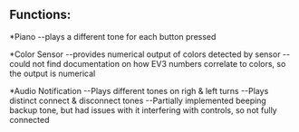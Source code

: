 Functions:
-----------------------------------------

*Piano
	--plays a different tone for each button pressed

*Color Sensor
	--provides numerical output of colors detected by sensor
	--could not find documentation on how EV3 numbers correlate to colors, 
	  so the output is numerical

*Audio Notification
	--Plays different tones on righ & left turns
	--Plays distinct connect & disconnect tones
	--Partially implemented beeping backup tone, but had issues with it interfering
	  with controls, so not fully connected